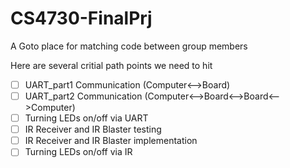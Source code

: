 # CS4730-FinalPrj

A Goto place for matching code between group members


Here are several critial path points we need to hit
- [ ] UART_part1 Communication (Computer<-->Board)
- [ ] UART_part2 Communication (Computer<-->Board<-->Board<-->Computer)
- [ ] Turning LEDs on/off via UART
- [ ] IR Receiver and IR Blaster testing
- [ ] IR Receiver and IR Blaster implementation
- [ ] Turning LEDs on/off via IR
